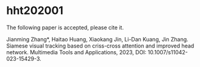 # hht202001

The following paper is accepted, please cite it.

Jianming Zhang*, Haitao Huang, Xiaokang Jin, Li-Dan Kuang, Jin Zhang. Siamese visual tracking based on criss-cross attention and improved head network. Multimedia Tools and Applications, 2023, DOI: 10.1007/s11042-023-15429-3.

